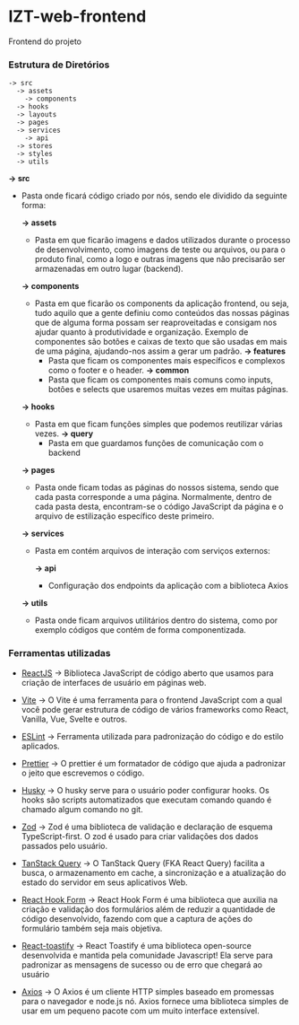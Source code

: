 # IZT-web-frontend

Frontend do projeto

### Estrutura de Diretórios

    -> src
      -> assets
        -> components
      -> hooks
      -> layouts
      -> pages
      -> services
        -> api
      -> stores
      -> styles
      -> utils

**-> src**

- Pasta onde ficará código criado por nós, sendo ele dividido da seguinte forma:

  **-> assets**

  - Pasta em que ficarão imagens e dados utilizados durante o processo de desenvolvimento, como imagens de teste ou arquivos, ou para o produto final, como a logo e outras imagens que não precisarão ser armazenadas em outro lugar (backend).

  **-> components**

  - Pasta em que ficarão os components da aplicação frontend, ou seja, tudo aquilo que a gente definiu como conteúdos das nossas páginas que de alguma forma possam ser reaproveitadas e consigam nos ajudar quanto à produtividade e organização. Exemplo de componentes são botões e caixas de texto que são usadas em mais de uma página, ajudando-nos assim a gerar um padrão.
    **-> features**
    - Pasta que ficam os componentes mais específicos e complexos como o footer e o header.
    **-> common**
    - Pasta que ficam os componentes mais comuns como inputs, botões e selects que usaremos muitas vezes em muitas páginas.

  **-> hooks**

  - Pasta em que ficam funções simples que podemos reutilizar várias vezes.
    **-> query**
    - Pasta em que guardamos funções de comunicação com o backend

  **-> pages**

  - Pasta onde ficam todas as páginas do nossos sistema, sendo que cada pasta corresponde a uma página. Normalmente, dentro de cada pasta desta, encontram-se o código JavaScript da página e o arquivo de estilização específico deste primeiro.

  **-> services**

  - Pasta em contém arquivos de interação com serviços externos:

    **-> api**

    - Configuração dos endpoints da aplicação com a biblioteca Axios

  **-> utils**

  - Pasta onde ficam arquivos utilitários dentro do sistema, como por exemplo códigos que contém de forma componentizada.

### Ferramentas utilizadas

- [ReactJS](https://pt-br.reactjs.org/ 'ReactJS') -> Biblioteca JavaScript de código aberto que usamos para criação de interfaces de usuário em páginas web.

- [Vite](https://vitejs.dev/ 'Vite') -> O Vite é uma ferramenta para o frontend JavaScript com a qual você pode gerar estrutura de código de vários frameworks como React, Vanilla, Vue, Svelte e outros.

- [ESLint](https://eslint.org/docs/user-guide/getting-started 'ESLint') -> Ferramenta utilizada para padronização do código e do estilo aplicados.

- [Prettier](https://prettier.io/docs/en/index.html 'Prettier') -> O prettier é um formatador de código que ajuda a padronizar o jeito que escrevemos o código.

- [Husky](https://typicode.github.io/husky/#/ 'Husky') -> O husky serve para o usuário poder configurar hooks. Os hooks são scripts automatizados que executam comando quando é chamado algum comando no git.

- [Zod](https://zod.dev/ 'Zod') -> Zod é uma biblioteca de validação e declaração de esquema TypeScript-first. O zod é usado para criar validações dos dados passados pelo usuário.

- [TanStack Query](https://tanstack.com/query/latest/docs/react/overview 'TanStack Query') -> O TanStack Query (FKA React Query) facilita a busca, o armazenamento em cache, a sincronização e a atualização do estado do servidor em seus aplicativos Web.

- [React Hook Form](https://react-hook-form.com/ 'React Hook Form') -> React Hook Form é uma biblioteca que auxilia na criação e validação dos formulários além de reduzir a quantidade de código desenvolvido, fazendo com que a captura de ações do formulário também seja mais objetiva.

- [React-toastify](https://fkhadra.github.io/react-toastify/introduction 'React-toastify') -> React Toastify é uma biblioteca open-source desenvolvida e mantida pela comunidade Javascript! Ela serve para padronizar as mensagens de sucesso ou de erro que chegará ao usuário

- [Axios](https://axios-http.com/ 'Axios') -> O Axios é um cliente HTTP simples baseado em promessas para o navegador e node.js nó. Axios fornece uma biblioteca simples de usar em um pequeno pacote com um muito interface extensível.

